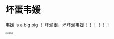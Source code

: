 # 坏蛋韦媛
韦媛 is a big pig ！
坏滴很，坏坏滴韦媛！！！！！！

<img src="https://p.ipic.vip/qh9bsi.png" alt="坏蛋韦媛" style="zoom:33%;" />

